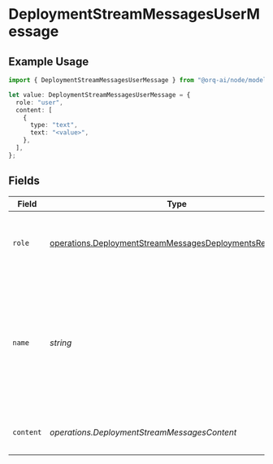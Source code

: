 # DeploymentStreamMessagesUserMessage

## Example Usage

```typescript
import { DeploymentStreamMessagesUserMessage } from "@orq-ai/node/models/operations";

let value: DeploymentStreamMessagesUserMessage = {
  role: "user",
  content: [
    {
      type: "text",
      text: "<value>",
    },
  ],
};
```

## Fields

| Field                                                                                                                                  | Type                                                                                                                                   | Required                                                                                                                               | Description                                                                                                                            |
| -------------------------------------------------------------------------------------------------------------------------------------- | -------------------------------------------------------------------------------------------------------------------------------------- | -------------------------------------------------------------------------------------------------------------------------------------- | -------------------------------------------------------------------------------------------------------------------------------------- |
| `role`                                                                                                                                 | [operations.DeploymentStreamMessagesDeploymentsRequestRole](../../models/operations/deploymentstreammessagesdeploymentsrequestrole.md) | :heavy_check_mark:                                                                                                                     | The role of the messages author, in this case `user`.                                                                                  |
| `name`                                                                                                                                 | *string*                                                                                                                               | :heavy_minus_sign:                                                                                                                     | An optional name for the participant. Provides the model information to differentiate between participants of the same role.           |
| `content`                                                                                                                              | *operations.DeploymentStreamMessagesContent*                                                                                           | :heavy_check_mark:                                                                                                                     | The contents of the user message.                                                                                                      |